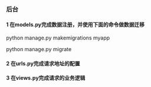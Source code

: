 ### 后台

#### 1 在models.py完成数据注册，并使用下面的命令做数据迁移

python manage.py makemigrations myapp

python manage.py migrate

#### 2 在urls.py完成请求地址的配置

#### 3 在views.py完成请求的业务逻辑
